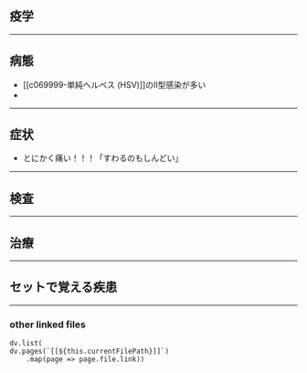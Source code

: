 ## 疫学
---
## 病態
- [[c069999-単純ヘルペス (HSV)]]のII型感染が多い
- 
---
## 症状
- とにかく痛い！！！「すわるのもしんどい」
---
## 検査
---
## 治療
---
## セットで覚える疾患
---
### other linked files
```dataviewjs
dv.list(
dv.pages(`[[${this.currentFilePath}]]`)
	.map(page => page.file.link))
```